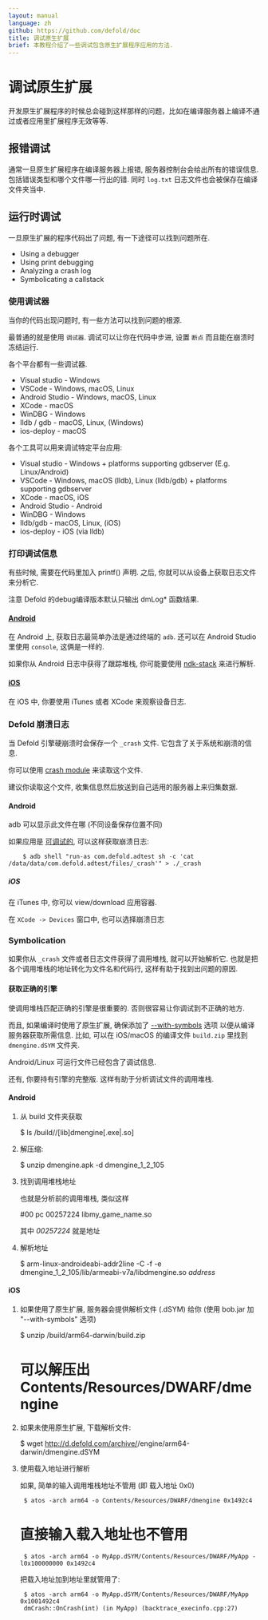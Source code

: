 ```yaml
---
layout: manual
language: zh
github: https://github.com/defold/doc
title: 调试原生扩展
brief: 本教程介绍了一些调试包含原生扩展程序应用的方法.
---
```


# 调试原生扩展

开发原生扩展程序的时候总会碰到这样那样的问题，比如在编译服务器上编译不通过或者应用里扩展程序无效等等.

## 报错调试

通常一旦原生扩展程序在编译服务器上报错, 服务器控制台会给出所有的错误信息. 包括错误类型和哪个文件哪一行出的错. 同时 `log.txt` 日志文件也会被保存在编译文件夹当中.

## 运行时调试

一旦原生扩展的程序代码出了问题, 有一下途径可以找到问题所在.

* Using a debugger
* Using print debugging
* Analyzing a crash log
* Symbolicating a callstack

### 使用调试器

当你的代码出现问题时, 有一些方法可以找到问题的根源.

最普通的就是使用 `调试器`.
调试可以让你在代码中步进, 设置 `断点` 而且能在崩溃时冻结运行.

各个平台都有一些调试器.

* Visual studio - Windows
* VSCode - Windows, macOS, Linux
* Android Studio - Windows, macOS, Linux
* XCode - macOS
* WinDBG - Windows
* lldb / gdb - macOS, Linux, (Windows)
* ios-deploy - macOS

各个工具可以用来调试特定平台应用:

* Visual studio - Windows + platforms supporting gdbserver (E.g. Linux/Android)
* VSCode - Windows, macOS (lldb), Linux (lldb/gdb) + platforms supporting gdbserver
* XCode -  macOS, iOS
* Android Studio - Android
* WinDBG - Windows
* lldb/gdb - macOS, Linux, (iOS)
* ios-deploy - iOS (via lldb)


### 打印调试信息

有些时候, 需要在代码里加入 printf() 声明.
之后, 你就可以从设备上获取日志文件来分析它.

注意 Defold 的debug编译版本默认只输出 dmLog* 函数结果.

#### [Android](/zh/manuals/extensions-debugging-android)

在 Android 上, 获取日志最简单办法是通过终端的 `adb`.
还可以在 Android Studio 里使用 `console`, 这俩是一样的.

如果你从 Android 日志中获得了跟踪堆栈, 你可能要使用 [ndk-stack](https://developer.android.com/ndk/guides/ndk-stack.html) 来进行解析.

#### [iOS](/zh/manuals/extensions-debugging-ios)

在 iOS 中, 你要使用 iTunes 或者 XCode 来观察设备日志.

### Defold 崩溃日志

当 Defold 引擎硬崩溃时会保存一个 `_crash` 文件.
它包含了关于系统和崩溃的信息.

你可以使用 [crash module](https://www.defold.com/ref/crash/) 来读取这个文件.

建议你读取这个文件, 收集信息然后放送到自己适用的服务器上来归集数据.


#### Android

adb 可以显示此文件在哪 (不同设备保存位置不同)

如果应用是 [可调试的](https://www.defold.com/zh/manuals/project-settings/#android), 可以这样获取崩溃日志:

```
	$ adb shell "run-as com.defold.adtest sh -c 'cat /data/data/com.defold.adtest/files/_crash'" > ./_crash
```

##### iOS

在 iTunes 中, 你可以 view/download 应用容器.

在 `XCode -> Devices` 窗口中, 也可以选择崩溃日志


### Symbolication

如果你从 `_crash` 文件或者日志文件获得了调用堆栈, 就可以开始解析它.
也就是把各个调用堆栈的地址转化为文件名和代码行, 这样有助于找到出问题的原因.

#### 获取正确的引擎

使调用堆栈匹配正确的引擎是很重要的.
否则很容易让你调试到不正确的地方.

而且, 如果编译时使用了原生扩展, 确保添加了 [--with-symbols](https://www.defold.com/zh/manuals/bob/) 选项
以便从编译服务器获取所需信息. 比如, 可以在 iOS/macOS 的编译文件 `build.zip` 里找到 `dmengine.dSYM` 文件夹.

Android/Linux 可运行文件已经包含了调试信息.

还有, 你要持有引擎的完整版.
这样有助于分析调试文件的调用堆栈.


#### Android

1. 从 build 文件夹获取

	$ ls <project>/build/<platform>/[lib]dmengine[.exe|.so]

1. 解压缩:

	$ unzip dmengine.apk -d dmengine_1_2_105

1. 找到调用堆栈地址

	也就是分析前的调用堆栈, 类似这样

	#00 pc 00257224 libmy_game_name.so

	其中 *00257224* 就是地址

1. 解析地址

    $ arm-linux-androideabi-addr2line -C -f -e dmengine_1_2_105/lib/armeabi-v7a/libdmengine.so _address_

#### iOS

1. 如果使用了原生扩展, 服务器会提供解析文件 (.dSYM) 给你 (使用 bob.jar 加 "--with-symbols" 选项)

	$ unzip <project>/build/arm64-darwin/build.zip
	# 可以解压出 Contents/Resources/DWARF/dmengine

1. 如果未使用原生扩展, 下载解析文件:

	$ wget http://d.defold.com/archive/<sha1>/engine/arm64-darwin/dmengine.dSYM

1. 使用载入地址进行解析

	如果, 简单的输入调用堆栈地址不管用 (即 载入地址 0x0)

		$ atos -arch arm64 -o Contents/Resources/DWARF/dmengine 0x1492c4

	# 直接输入载入地址也不管用

		$ atos -arch arm64 -o MyApp.dSYM/Contents/Resources/DWARF/MyApp -l0x100000000 0x1492c4

	把载入地址加到地址里就管用了:

		$ atos -arch arm64 -o MyApp.dSYM/Contents/Resources/DWARF/MyApp 0x1001492c4
		dmCrash::OnCrash(int) (in MyApp) (backtrace_execinfo.cpp:27)
